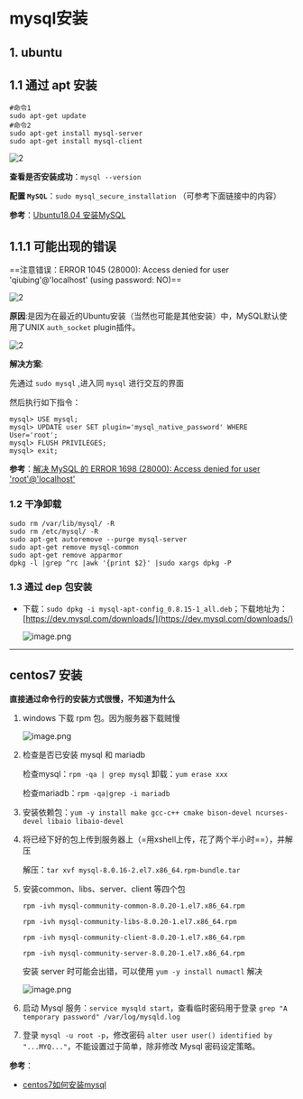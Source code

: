 # mysql安装

## 1. ubuntu

## 1.1 通过 apt 安装

```shell
#命令1
sudo apt-get update
#命令2
sudo apt-get install mysql-server
sudo apt-get install mysql-client
```

![2](https://img-blog.csdn.net/2018062311511088)

**查看是否安装成功**：`mysql --version`

**配置 `MySQL`**：`sudo mysql_secure_installation` （可参考下面链接中的内容）

**参考**：[Ubuntu18.04 安装MySQL](https://blog.csdn.net/weixx3/article/details/80782479)

## 1.1.1 可能出现的错误

==注意错误：ERROR 1045 (28000): Access denied for user 'qiubing'@'localhost' (using password: NO)==

![2](http://ww1.sinaimg.cn/large/006alGmrly1g276wmdle6j30h201mweo.jpg)

**原因**:是因为在最近的Ubuntu安装（当然也可能是其他安装）中，MySQL默认使用了UNIX `auth_socket` plugin插件。

![2](http://ww1.sinaimg.cn/large/006alGmrly1g276y3do7sj30bw05j0sv.jpg)

**解决方案**:

先通过 `sudo mysql` ,进入同 `mysql` 进行交互的界面

然后执行如下指令：

```mysql
mysql> USE mysql;
mysql> UPDATE user SET plugin='mysql_native_password' WHERE User='root';
mysql> FLUSH PRIVILEGES;
mysql> exit;
```

**参考**：[解决 MySQL 的 ERROR 1698 (28000): Access denied for user 'root'@'localhost'](https://blog.csdn.net/jlu16/article/details/82809937)

### 1.2 干净卸载

```shell
sudo rm /var/lib/mysql/ -R
sudo rm /etc/mysql/ -R
sudo apt-get autoremove --purge mysql-server
sudo apt-get remove mysql-common
sudo apt-get remove apparmor
dpkg -l |grep ^rc |awk '{print $2}' |sudo xargs dpkg -P
```

### 1.3 通过 dep 包安装

- 下载：`sudo dpkg -i mysql-apt-config_0.8.15-1_all.deb`；下载地址为：[https://dev.mysql.com/downloads/](https://dev.mysql.com/downloads/)

  ![image.png](https://ww1.sinaimg.cn/large/006alGmrgy1gennee8d5cj30zq0nsad4.jpg)

---

## centos7 安装

**直接通过命令行的安装方式很慢，不知道为什么**

1. windows 下载 rpm 包。因为服务器下载贼慢

    ![image.png](https://ww1.sinaimg.cn/large/006alGmrgy1gehfw42iu4j31400l5aee.jpg)

2. 检查是否已安装 mysql 和 mariadb

    检查mysql：`rpm -qa | grep mysql`
    卸载：`yum erase xxx`

    检查mariadb：`rpm -qa|grep -i mariadb`

3. 安装依赖包：`yum -y install make gcc-c++ cmake bison-devel ncurses-devel libaio libaio-devel`

4. 将已经下好的包上传到服务器上（=用xshell上传，花了两个半小时==），并解压

    解压：`tar xvf mysql-8.0.16-2.el7.x86_64.rpm-bundle.tar`

5. 安装common、libs、server、client 等四个包

    `rpm -ivh mysql-community-common-8.0.20-1.el7.x86_64.rpm`

    `rpm -ivh mysql-community-libs-8.0.20-1.el7.x86_64.rpm`

    `rpm -ivh mysql-community-client-8.0.20-1.el7.x86_64.rpm`

    `rpm -ivh mysql-community-server-8.0.20-1.el7.x86_64.rpm`

    安装 server 时可能会出错，可以使用 `yum -y install numactl` 解决

    ![image.png](https://ww1.sinaimg.cn/large/006alGmrgy1gehll8xtgqj316p055dgv.jpg)

6. 启动 Mysql 服务：`service mysqld start`，查看临时密码用于登录 `grep "A temporary password" /var/log/mysqld.log`

7. 登录 `mysql -u root -p`，修改密码 `alter user user() identified by "...MYQ..."`，不能设置过于简单，除非修改 Mysql 密码设定策略。

**参考**：

- [centos7如何安装mysql](https://jingyan.baidu.com/article/08b6a59172b47e14a80922bc.html)
